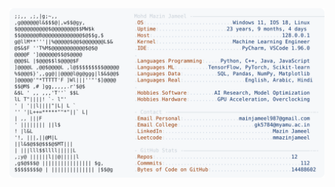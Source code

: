 <picture>
  <source srcset="https://raw.githubusercontent.com/mmazinjameel/mmazinjameel/main/dark_mode.svg?v=1754777410" media="(prefers-color-scheme: dark)">
  <img src="https://raw.githubusercontent.com/mmazinjameel/mmazinjameel/main/light_mode.svg?v=1754777410">
</picture>
